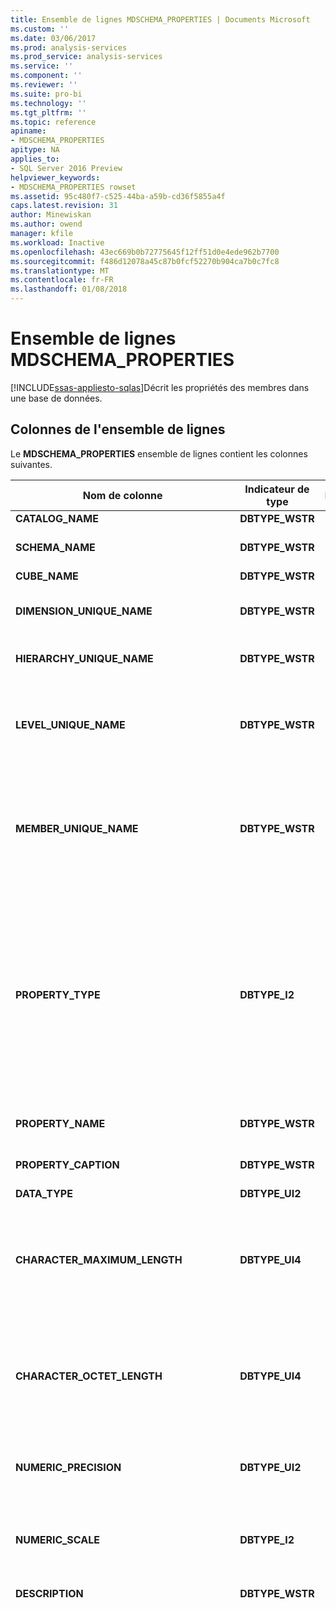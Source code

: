 ```yaml
---
title: Ensemble de lignes MDSCHEMA_PROPERTIES | Documents Microsoft
ms.custom: ''
ms.date: 03/06/2017
ms.prod: analysis-services
ms.prod_service: analysis-services
ms.service: ''
ms.component: ''
ms.reviewer: ''
ms.suite: pro-bi
ms.technology: ''
ms.tgt_pltfrm: ''
ms.topic: reference
apiname:
- MDSCHEMA_PROPERTIES
apitype: NA
applies_to:
- SQL Server 2016 Preview
helpviewer_keywords:
- MDSCHEMA_PROPERTIES rowset
ms.assetid: 95c480f7-c525-44ba-a59b-cd36f5855a4f
caps.latest.revision: 31
author: Minewiskan
ms.author: owend
manager: kfile
ms.workload: Inactive
ms.openlocfilehash: 43ec669b0b72775645f12ff51d0e4ede962b7700
ms.sourcegitcommit: f486d12078a45c87b0fcf52270b904ca7b0c7fc8
ms.translationtype: MT
ms.contentlocale: fr-FR
ms.lasthandoff: 01/08/2018
---
```

# <a name="mdschemaproperties-rowset"></a>Ensemble de lignes MDSCHEMA_PROPERTIES
[!INCLUDE[ssas-appliesto-sqlas](../../../includes/ssas-appliesto-sqlas.md)]Décrit les propriétés des membres dans une base de données.  
  
## <a name="rowset-columns"></a>Colonnes de l'ensemble de lignes  
 Le **MDSCHEMA_PROPERTIES** ensemble de lignes contient les colonnes suivantes.  
  
|Nom de colonne|Indicateur de type|Longueur|Description|  
|-----------------|--------------------|------------|-----------------|  
|**CATALOG_NAME**|**DBTYPE_WSTR**||Nom de la base de données.|  
|**SCHEMA_NAME**|**DBTYPE_WSTR**||Nom du schéma auquel appartient cette propriété. **NULL** si le fournisseur ne prend pas en charge les schémas.|  
|**CUBE_NAME**|**DBTYPE_WSTR**||Nom du cube.|  
|**DIMENSION_UNIQUE_NAME**|**DBTYPE_WSTR**||Le nom unique de la dimension. Pour les fournisseurs qui produisent des noms uniques par qualification, chaque composant du nom est délimité.|  
|**HIERARCHY_UNIQUE_NAME**|**DBTYPE_WSTR**||Nom unique de la hiérarchie. Pour les fournisseurs qui produisent des noms uniques par qualification, chaque composant du nom est délimité.|  
|**LEVEL_UNIQUE_NAME**|**DBTYPE_WSTR**||Nom unique du niveau auquel appartient cette propriété. Si le fournisseur ne prend pas en charge les niveaux nommés, elle doit retourner la **DIMENSION_UNIQUE_NAME** valeur pour ce champ. Pour les fournisseurs qui produisent des noms uniques par qualification, chaque composant du nom est délimité.|  
|**MEMBER_UNIQUE_NAME**|**DBTYPE_WSTR**||Nom unique du membre auquel appartient cette propriété. Utilisé pour les magasins de données qui ne prennent pas en charge les niveaux nommés ou qui ont des propriétés sur une base membre-par-membre. Si la propriété s’applique à tous les membres d’un niveau, cette colonne est **NULL**. Pour les fournisseurs qui produisent des noms uniques par qualification, chaque composant du nom est délimité.|  
|**PROPERTY_TYPE**|**DBTYPE_I2**||Bitmap qui spécifie le type de la propriété :<br /><br /> **MDPROP_MEMBER** (**1**) identifie une propriété d’un membre. Cette propriété peut être utilisée dans la clause DIMENSION PROPERTIES de l'instruction SELECT.<br /><br /> **MDPROP_CELL** (**2**) identifie une propriété d’une cellule. Cette propriété peut être utilisée dans la clause CELL PROPERTIES qui apparaît à la fin de l'instruction SELECT.<br /><br /> **MDPROP_SYSTEM** (**4**) identifie une propriété interne.<br /><br /> **MDPROP_BLOB** (**8**) identifie une propriété qui contient un objet binaire volumineux (blob).|  
|**PROPERTY_NAME**|**DBTYPE_WSTR**||Nom de la propriété. Si la clé pour la propriété est le même que le nom de la propriété, **PROPERTY_NAME** sera vide.|  
|**PROPERTY_CAPTION**|**DBTYPE_WSTR**||Étiquette ou légende associée à la propriété, essentiellement à des fins d’affichage. Retourne **PROPERTY_NAME** si une légende n’existe pas.|  
|**DATA_TYPE**|**DBTYPE_UI2**||Type de données de la propriété.|  
|**CHARACTER_MAXIMUM_LENGTH**|**DBTYPE_UI4**||Longueur maximale possible de la propriété, s'il s'agit d'un caractère, d'une donnée binaire ou de type bit.<br /><br /> Zéro indique qu'il n'existe pas de longueur maximale définie.<br /><br /> Retourne **NULL** pour tous les autres types de données.|  
|**CHARACTER_OCTET_LENGTH**|**DBTYPE_UI4**||Longueur maximale possible (en octets) de la propriété, s'il s'agit d'un caractère ou d'une donnée binaire.<br /><br /> Zéro indique qu'il n'existe pas de longueur maximale définie.<br /><br /> Retourne **NULL** pour tous les autres types de données.|  
|**NUMERIC_PRECISION**|**DBTYPE_UI2**||Précision maximale de la propriété, s'il s'agit d'un type de données numérique.<br /><br /> Retourne **NULL** pour tous les autres types de données.|  
|**NUMERIC_SCALE**|**DBTYPE_I2**||Le nombre de chiffres à droite de la virgule décimale, s’il s’agit un **DBTYPE_NUMERIC** ou **DBTYPE_DECIMAL** type.<br /><br /> Retourne **NULL** pour tous les autres types de données.|  
|**DESCRIPTION**|**DBTYPE_WSTR**||Description explicite de la propriété. **NULL** si aucune description n’existe.|  
|**PROPERTY_CONTENT_TYPE**|**DBTYPE_I2**||Le type de la propriété. Il peut s'agir de l'une des énumérations suivantes :<br /><br /> **MD_PROPTYPE_REGULAR** (**0 x 00**)<br /><br /> **MD_PROPTYPE_ID** (**0 x 01**)<br /><br /> **MD_PROPTYPE_RELATION_TO_PARENT** (**0 x 02**)<br /><br /> **MD_PROPTYPE_ROLLUP_OPERATOR** (**0 x 03**)<br /><br /> **MD_PROPTYPE_ORG_TITLE** (**0 x 11**)<br /><br /> **MD_PROPTYPE_CAPTION** (**0 x 21**)<br /><br /> **MD_PROPTYPE_CAPTION_SHORT** (**0 x 22**)<br /><br /> **MD_PROPTYPE_CAPTION_DESCRIPTION** (**0 x 23**)<br /><br /> **MD_PROPTYPE_CAPTION_ABREVIATION** (**0 x 24**)<br /><br /> **MD_PROPTYPE_WEB_URL** (**0 x 31**)<br /><br /> **MD_PROPTYPE_WEB_HTML** (**0 x 32**)<br /><br /> **MD_PROPTYPE_WEB_XML_OR_XSL** (**0 x 33**)<br /><br /> **MD_PROPTYPE_WEB_MAIL_ALIAS** (**0 x 34**)<br /><br /> **MD_PROPTYPE_ADDRESS** (**0 x 41**)<br /><br /> **MD_PROPTYPE_ADDRESS_STREET** (**0 x 42**)<br /><br /> **MD_PROPTYPE_ADDRESS_HOUSE** (**0 x 43**)<br /><br /> **MD_PROPTYPE_ADDRESS_CITY** (**0 x 44**)<br /><br /> **MD_PROPTYPE_ADDRESS_STATE_OR_PROVINCE** (**0 x 45**)<br /><br /> **MD_PROPTYPE_ADDRESS_ZIP** (**0 x 46**)<br /><br /> **MD_PROPTYPE_ADDRESS_QUARTER** (**0 x 47**)<br /><br /> **MD_PROPTYPE_ADDRESS_COUNTRY** (**0 x 48**)<br /><br /> **MD_PROPTYPE_ADDRESS_BUILDING** (**0 x 49**)<br /><br /> **MD_PROPTYPE_ADDRESS_ROOM** (**0x4A**)<br /><br /> **MD_PROPTYPE_ADDRESS_FLOOR** (**0x4B**)<br /><br /> **MD_PROPTYPE_ADDRESS_FAX** (**0x4C**)<br /><br /> **MD_PROPTYPE_ADDRESS_PHONE** (**0x4D**)<br /><br /> **MD_PROPTYPE_GEO_CENTROID_X** (**0 x 61**)<br /><br /> **MD_PROPTYPE_GEO_CENTROID_Y** (**0x62**)<br /><br /> **MD_PROPTYPE_GEO_CENTROID_Z** (**0 x 63**)<br /><br /> **MD_PROPTYPE_GEO_BOUNDARY_TOP** (**0 x 64**)<br /><br /> **MD_PROPTYPE_GEO_BOUNDARY_LEFT** (**0 x 65**)<br /><br /> **MD_PROPTYPE_GEO_BOUNDARY_BOTTOM** (**0x66**)<br /><br /> **MD_PROPTYPE_GEO_BOUNDARY_RIGHT** (**0 x 67**)<br /><br /> **MD_PROPTYPE_GEO_BOUNDARY_FRONT** (**0x68**)<br /><br /> **MD_PROPTYPE_GEO_BOUNDARY_REAR** (**0x69**)<br /><br /> **MD_PROPTYPE_GEO_BOUNDARY_POLYGON** (**0x6A**)<br /><br /> **MD_PROPTYPE_PHYSICAL_SIZE** (**0x71**)<br /><br /> **MD_PROPTYPE_PHYSICAL_COLOR** (**0 x 72**)<br /><br /> **MD_PROPTYPE_PHYSICAL_WEIGHT** (**0 x 73**)<br /><br /> **MD_PROPTYPE_PHYSICAL_HEIGHT** (**0 x 74 pour**)<br /><br /> **MD_PROPTYPE_PHYSICAL_WIDTH** (**0 x 75**)<br /><br /> **MD_PROPTYPE_PHYSICAL_DEPTH** (**0x76**)<br /><br /> **MD_PROPTYPE_PHYSICAL_VOLUME** (**0 x 77**)<br /><br /> **MD_PROPTYPE_PHYSICAL_DENSITY** (**0 x 78**)<br /><br /> **MD_PROPTYPE_PERSON_FULL_NAME** (**0 x 82**)<br /><br /> **MD_PROPTYPE_PERSON_FIRST_NAME** (**0 x 83**)<br /><br /> **MD_PROPTYPE_PERSON_LAST_NAME** (**0 x 84**)<br /><br /> **MD_PROPTYPE_PERSON_MIDDLE_NAME** (**0 x 85**)<br /><br /> **MD_PROPTYPE_PERSON_DEMOGRAPHIC** (**0x86**)<br /><br /> **MD_PROPTYPE_PERSON_CONTACT** (**0 x 87**)<br /><br /> **MD_PROPTYPE_QTY_RANGE_LOW** (**0 x 91**)<br /><br /> **MD_PROPTYPE_QTY_RANGE_HIGH** (**0 x 92**)<br /><br /> **MD_PROPTYPE_FORMATTING_COLOR** (**0xA1**)<br /><br /> **MD_PROPTYPE_FORMATTING_ORDER** (**0xA2**)<br /><br /> **MD_PROPTYPE_FORMATTING_FONT** (**0xA3**)<br /><br /> **MD_PROPTYPE_FORMATTING_FONT_EFFECTS** (**0xA4**)<br /><br /> **MD_PROPTYPE_FORMATTING_FONT_SIZE** (**0xA5**)<br /><br /> **MD_PROPTYPE_FORMATTING_SUB_TOTAL** (**0xA6**)<br /><br /> **MD_PROPTYPE_DATE** (**0xB1**)<br /><br /> **MD_PROPTYPE_DATE_START** (**0xB2**)<br /><br /> **MD_PROPTYPE_DATE_ENDED** (**0xB3**)<br /><br /> **MD_PROPTYPE_DATE_CANCELED** (**0xB4**)<br /><br /> **MD_PROPTYPE_DATE_MODIFIED** (**0xB5**)<br /><br /> **MD_PROPTYPE_DATE_DURATION** (**0xB6**)<br /><br /> **MD_PROPTYPE_VERSION** (**0xC1**)|  
|**SQL_COLUMN_NAME**|**DBTYPE_WSTR**||Nom de la propriété utilisé dans les requêtes SQL de la dimension du cube ou de la base de données.|  
|**LANGUAGE**|**DBTYPE_UI2**||La traduction exprimée sous la forme un **LCID**. Valide uniquement pour les traductions de propriété.|  
|**PROPERTY_ORIGIN**|**DBTYPE_UI2**||Identifie le type de hiérarchie auquel s'applique la propriété :<br /><br /> **MD_USER_DEFINED** (**1**) indique que la propriété est sur une hiérarchie définie par l’utilisateur<br /><br /> **MD_SYSTEM_ENABLED** (**2**) indique que la propriété est sur une hiérarchie d’attribut<br /><br /> **MD_SYSTEM_DISABLED** (**4**) indique que la propriété est sur une hiérarchie d’attribut qui n’est pas activée.|  
|**PROPERTY_ATTRIBUTE_HIERARCHY_NAME**|**DBTYPE_WSTR**||Nom de la hiérarchie d'attributs fournissant la source de la propriété.|  
|**PROPERTY_CARDINALITY**|**DBTYPE_WSTR**||Cardinalité de la propriété. Elle peut prendre les valeurs de chaîne suivantes :<br /><br /> **UNE**<br /><br /> **NOMBREUX**|  
|**MIME_TYPE**|**DBTYPE_WSTR**||Type MIME pour les objets BLOB.|  
|**PROPERTY_IS_VISIBLE**|**DBTYPE_BOOL**||Valeur booléenne qui indique si la propriété est visible.<br /><br /> **TRUE** si la propriété est visible ; sinon, **FALSE**.|  
  
 Cet ensemble de lignes de schéma n'est pas trié.  
  
## <a name="restriction-columns"></a>Colonnes de restriction  
 Le **MDSCHEMA_PROPERTIES** ensemble de lignes peut être restreint sur les colonnes répertoriées dans le tableau suivant.  
  
|Nom de colonne|Indicateur de type|État de la restriction|  
|-----------------|--------------------|-----------------------|  
|**CATALOG_NAME**|**DBTYPE_WSTR**|Obligatoire|  
|**SCHEMA_NAME**|**DBTYPE_WSTR**|Ce paramètre est facultatif|  
|**CUBE_NAME**|**DBTYPE_WSTR**|Ce paramètre est facultatif|  
|**DIMENSION_UNIQUE_NAME**|**DBTYPE_WSTR**|Ce paramètre est facultatif|  
|**HIERARCHY_UNIQUE_NAME**|**DBTYPE_WSTR**|Ce paramètre est facultatif|  
|**LEVEL_UNIQUE_NAME**|**DBTYPE_WSTR**|Ce paramètre est facultatif|  
|**MEMBER_UNIQUE_NAME**|**DBTYPE_WSTR**|Ce paramètre est facultatif|  
|**PROPERTY_TYPE**|**DBTYPE_I2**|Ce paramètre est facultatif|  
|**PROPERTY_NAME**|**DBTYPE_WSTR**|Ce paramètre est facultatif|  
|**PROPERTY_CONTENT_TYPE**|**DBTYPE_I2**|(Facultatif) Une restriction par défaut est en place sur **MDPROP_MEMBER** ou **MDPROP_CELL**.|  
|**PROPERTY_ORIGIN**|**DBTYPE_UI2**|(Facultatif) Une restriction par défaut est en place sur **MD_USER_DEFINED** ou **MD_SYSTEM_ENABLED**.|  
|**CUBE_SOURCE**|**DBTYPE_UI2**|(Facultatif) Restriction par défaut est une valeur de 1.  Une image bitmap avec l’une des valeurs valides suivantes :<br /><br /> 1 CUBE<br /><br /> 2 DIMENSION|  
|**PROPERTY_VISIBILITY**|**DBTYPE_UI2**|(Facultatif) Restriction par défaut est une valeur de 1. Une image bitmap avec l’une des valeurs valides suivantes :<br /><br /> 1 Visible<br /><br /> 2 non visible|  
  
## <a name="see-also"></a>Voir aussi  
 [Ensembles de lignes de schéma OLE DB pour OLAP](../../../analysis-services/schema-rowsets/ole-db-olap/ole-db-for-olap-schema-rowsets.md)  
  
  
